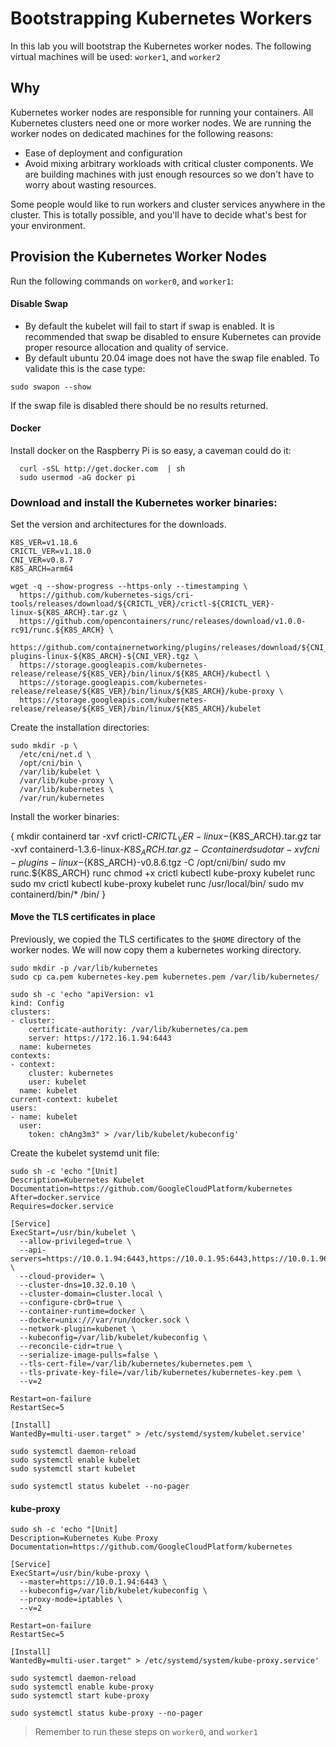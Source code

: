 # Bootstrapping Kubernetes Workers

In this lab you will bootstrap the Kubernetes worker nodes. The following virtual machines will be used: `worker1`, and `worker2`

## Why

Kubernetes worker nodes are responsible for running your containers. All Kubernetes clusters need one or more worker nodes. We are running the worker nodes on dedicated machines for the following reasons:

* Ease of deployment and configuration
* Avoid mixing arbitrary workloads with critical cluster components. We are building machines with just enough resources so we don't have to worry about wasting resources.

Some people would like to run workers and cluster services anywhere in the cluster. This is totally possible, and you'll have to decide what's best for your environment.


## Provision the Kubernetes Worker Nodes

Run the following commands on `worker0`, and `worker1`:

#### Disable Swap
* By default the kubelet will fail to start if swap is enabled. It is recommended that swap be disabled to ensure Kubernetes can provide proper resource allocation and quality of service.
* By default ubuntu 20.04 image does not have the swap file enabled.  To validate this is the case type:
```
sudo swapon --show
```
If the swap file is disabled there should be no results returned.

#### Docker

Install docker on the Raspberry Pi is so easy, a caveman could do it:

```
  curl -sSL http://get.docker.com  | sh
  sudo usermod -aG docker pi
```
### Download and install the Kubernetes worker binaries:
Set the version and architectures for the downloads.
```
K8S_VER=v1.18.6
CRICTL_VER=v1.18.0
CNI_VER=v0.8.7
K8S_ARCH=arm64
```

```
wget -q --show-progress --https-only --timestamping \
  https://github.com/kubernetes-sigs/cri-tools/releases/download/${CRICTL_VER}/crictl-${CRICTL_VER}-linux-${K8S_ARCH}.tar.gz \
  https://github.com/opencontainers/runc/releases/download/v1.0.0-rc91/runc.${K8S_ARCH} \
  https://github.com/containernetworking/plugins/releases/download/${CNI_VER}/cni-plugins-linux-${K8S_ARCH}-${CNI_VER}.tgz \
  https://storage.googleapis.com/kubernetes-release/release/${K8S_VER}/bin/linux/${K8S_ARCH}/kubectl \
  https://storage.googleapis.com/kubernetes-release/release/${K8S_VER}/bin/linux/${K8S_ARCH}/kube-proxy \
  https://storage.googleapis.com/kubernetes-release/release/${K8S_VER}/bin/linux/${K8S_ARCH}/kubelet
```

Create the installation directories:

```
sudo mkdir -p \
  /etc/cni/net.d \
  /opt/cni/bin \
  /var/lib/kubelet \
  /var/lib/kube-proxy \
  /var/lib/kubernetes \
  /var/run/kubernetes
```
Install the worker binaries:

{
  mkdir containerd
  tar -xvf crictl-${CRICTL_VER}-linux-${K8S_ARCH}.tar.gz
  tar -xvf containerd-1.3.6-linux-${K8S_ARCH}.tar.gz -C containerd
  sudo tar -xvf cni-plugins-linux-${K8S_ARCH}-v0.8.6.tgz -C /opt/cni/bin/
  sudo mv runc.${K8S_ARCH} runc
  chmod +x crictl kubectl kube-proxy kubelet runc 
  sudo mv crictl kubectl kube-proxy kubelet runc /usr/local/bin/
  sudo mv containerd/bin/* /bin/
}


#### Move the TLS certificates in place
Previously, we copied the TLS certificates to the `$HOME` directory of the worker nodes. We will now copy them a kubernetes working directory. 
```
sudo mkdir -p /var/lib/kubernetes
sudo cp ca.pem kubernetes-key.pem kubernetes.pem /var/lib/kubernetes/
```

```
sudo sh -c 'echo "apiVersion: v1
kind: Config
clusters:
- cluster:
    certificate-authority: /var/lib/kubernetes/ca.pem
    server: https://172.16.1.94:6443
  name: kubernetes
contexts:
- context:
    cluster: kubernetes
    user: kubelet
  name: kubelet
current-context: kubelet
users:
- name: kubelet
  user:
    token: chAng3m3" > /var/lib/kubelet/kubeconfig'
```

Create the kubelet systemd unit file:

```
sudo sh -c 'echo "[Unit]
Description=Kubernetes Kubelet
Documentation=https://github.com/GoogleCloudPlatform/kubernetes
After=docker.service
Requires=docker.service

[Service]
ExecStart=/usr/bin/kubelet \
  --allow-privileged=true \
  --api-servers=https://10.0.1.94:6443,https://10.0.1.95:6443,https://10.0.1.96:6443 \
  --cloud-provider= \
  --cluster-dns=10.32.0.10 \
  --cluster-domain=cluster.local \
  --configure-cbr0=true \
  --container-runtime=docker \
  --docker=unix:///var/run/docker.sock \
  --network-plugin=kubenet \
  --kubeconfig=/var/lib/kubelet/kubeconfig \
  --reconcile-cidr=true \
  --serialize-image-pulls=false \
  --tls-cert-file=/var/lib/kubernetes/kubernetes.pem \
  --tls-private-key-file=/var/lib/kubernetes/kubernetes-key.pem \
  --v=2
  
Restart=on-failure
RestartSec=5

[Install]
WantedBy=multi-user.target" > /etc/systemd/system/kubelet.service'
```

```
sudo systemctl daemon-reload
sudo systemctl enable kubelet
sudo systemctl start kubelet
```

```
sudo systemctl status kubelet --no-pager
```


#### kube-proxy


```
sudo sh -c 'echo "[Unit]
Description=Kubernetes Kube Proxy
Documentation=https://github.com/GoogleCloudPlatform/kubernetes

[Service]
ExecStart=/usr/bin/kube-proxy \
  --master=https://10.0.1.94:6443 \
  --kubeconfig=/var/lib/kubelet/kubeconfig \
  --proxy-mode=iptables \
  --v=2
  
Restart=on-failure
RestartSec=5

[Install]
WantedBy=multi-user.target" > /etc/systemd/system/kube-proxy.service'
```

```
sudo systemctl daemon-reload
sudo systemctl enable kube-proxy
sudo systemctl start kube-proxy
```

```
sudo systemctl status kube-proxy --no-pager
```

> Remember to run these steps on `worker0`, and `worker1`
